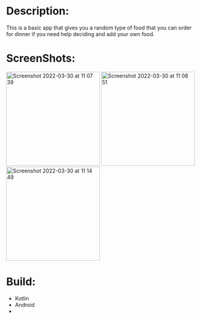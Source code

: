 
# Description:

This is a basic app that gives you a random type of food that you can order for dinner if you need help deciding and add your own food.

# ScreenShots:

<img width="250" alt="Screenshot 2022-03-30 at 11 07 39" src="https://user-images.githubusercontent.com/94018886/160807297-b6551eca-dd82-449f-9a80-306de76998df.png">  <img width="250" alt="Screenshot 2022-03-30 at 11 08 51" src="https://user-images.githubusercontent.com/94018886/160807575-9d1a3e13-0943-4a48-b1a2-796fb4f5503b.png"> 
<img width="250" alt="Screenshot 2022-03-30 at 11 14 49" src="https://user-images.githubusercontent.com/94018886/160808646-c923cd21-151a-4d92-bdb4-4a7cd7da7057.png">

# Build:

- Kotlin
- Android
- 


